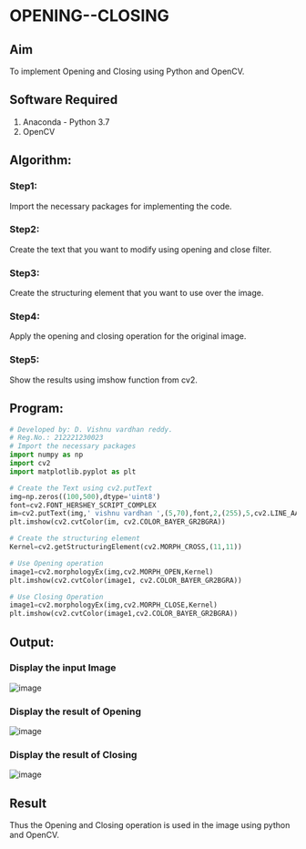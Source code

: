 # OPENING--CLOSING
## Aim
To implement Opening and Closing using Python and OpenCV.

## Software Required
1. Anaconda - Python 3.7
2. OpenCV
## Algorithm:
### Step1:
Import the necessary packages for implementing the code.
### Step2:
Create the text that you want to modify using opening and close filter.
### Step3:
Create the structuring element that you want to use over the image.
### Step4:
Apply the opening and closing operation for the original image.
### Step5:
Show the results using imshow function from cv2.

## Program:

``` Python
# Developed by: D. Vishnu vardhan reddy.
# Reg.No.: 212221230023
# Import the necessary packages
import numpy as np
import cv2
import matplotlib.pyplot as plt

# Create the Text using cv2.putText
img=np.zeros((100,500),dtype='uint8')
font=cv2.FONT_HERSHEY_SCRIPT_COMPLEX
im=cv2.putText(img,' vishnu vardhan ',(5,70),font,2,(255),5,cv2.LINE_AA)
plt.imshow(cv2.cvtColor(im, cv2.COLOR_BAYER_GR2BGRA))

# Create the structuring element
Kernel=cv2.getStructuringElement(cv2.MORPH_CROSS,(11,11))

# Use Opening operation
image1=cv2.morphologyEx(img,cv2.MORPH_OPEN,Kernel)
plt.imshow(cv2.cvtColor(image1, cv2.COLOR_BAYER_GR2BGRA))

# Use Closing Operation
image1=cv2.morphologyEx(img,cv2.MORPH_CLOSE,Kernel)
plt.imshow(cv2.cvtColor(image1,cv2.COLOR_BAYER_GR2BGRA))

```
## Output:

### Display the input Image
![image](https://github.com/vishnudorigundla/OPENING--CLOSING/assets/94175324/603d193c-5740-460d-939f-9fb6d764b449)

### Display the result of Opening
![image](https://github.com/vishnudorigundla/OPENING--CLOSING/assets/94175324/393d4576-c6a8-4077-b82c-cf477f8b9f03)

### Display the result of Closing

![image](https://github.com/vishnudorigundla/OPENING--CLOSING/assets/94175324/ba096223-076c-4868-abe0-3d0c71f8fa2a)

## Result
Thus the Opening and Closing operation is used in the image using python and OpenCV.







